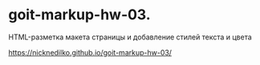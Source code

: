 # goit-markup-hw-03.
HTML-разметка макета страницы и добавление стилей текста и цвета

https://nicknedilko.github.io/goit-markup-hw-03/
